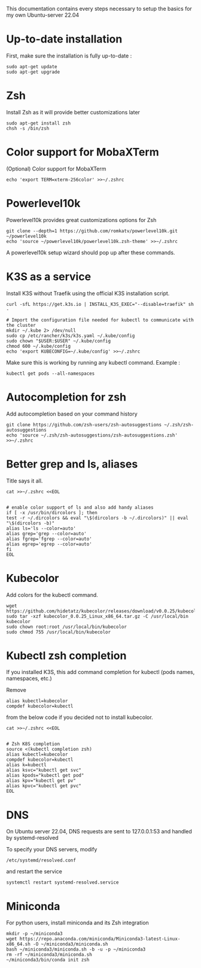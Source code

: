 This documentation contains every steps necessary to setup the basics for my own Ubuntu-server 22.04

# Up-to-date installation
First, make sure the installation is fully up-to-date :

    sudo apt-get update
    sudo apt-get upgrade

  

# Zsh
Install Zsh as it will provide better customizations later

	sudo apt-get install zsh
	chsh -s /bin/zsh
  

# Color support for MobaXTerm
(Optional) Color support for MobaXTerm

	echo 'export TERM=xterm-256color' >>~/.zshrc

  

# Powerlevel10k
Powerlevel10k provides great customizations options for Zsh

	git clone --depth=1 https://github.com/romkatv/powerlevel10k.git ~/powerlevel10k
	echo 'source ~/powerlevel10k/powerlevel10k.zsh-theme' >>~/.zshrc

 A powerlevel10k setup wizard should pop up after these commands.


  

# K3S as a service
Install K3S without Traefik using the official K3S installation script.

	curl -sfL https://get.k3s.io | INSTALL_K3S_EXEC="--disable=traefik" sh -
	
	# Import the configuration file needed for kubectl to communicate with the cluster
	mkdir ~/.kube 2> /dev/null
	sudo cp /etc/rancher/k3s/k3s.yaml ~/.kube/config
	sudo chown "$USER:$USER" ~/.kube/config
	chmod 600 ~/.kube/config
	echo 'export KUBECONFIG=~/.kube/config' >>~/.zshrc

  Make sure this is working by running any kubectl command. Example :
  
	kubectl get pods --all-namespaces

# Autocompletion for zsh
Add autocompletion based on your command history

	git clone https://github.com/zsh-users/zsh-autosuggestions ~/.zsh/zsh-autosuggestions
	echo 'source ~/.zsh/zsh-autosuggestions/zsh-autosuggestions.zsh' >>~/.zshrc

  

# Better grep and ls, aliases
Title says it all.

	cat >>~/.zshrc <<EOL


	# enable color support of ls and also add handy aliases
	if [ -x /usr/bin/dircolors ]; then
	test -r ~/.dircolors && eval "\$(dircolors -b ~/.dircolors)" || eval "\$(dircolors -b)"
	alias ls='ls --color=auto'
	alias grep='grep --color=auto'
	alias fgrep='fgrep --color=auto'
	alias egrep='egrep --color=auto'
	fi
	EOL

  
# Kubecolor
Add colors for the kubectl command.
	
	wget https://github.com/hidetatz/kubecolor/releases/download/v0.0.25/kubecolor_0.0.25_Linux_x86_64.tar.gz
	sudo tar -xzf kubecolor_0.0.25_Linux_x86_64.tar.gz -C /usr/local/bin kubecolor
	sudo chown root:root /usr/local/bin/kubecolor
	sudo chmod 755 /usr/local/bin/kubecolor

# Kubectl zsh completion
If you installed K3S, this add command completion for kubectl (pods names, namespaces, etc.)

Remove

	alias kubectl=kubecolor 
	compdef kubecolor=kubectl

from the below code if you decided not to install kubecolor.
		
	cat >>~/.zshrc <<EOL
	
	
	# Zsh K8S completion
	source <(kubectl completion zsh)
	alias kubectl=kubecolor
	compdef kubecolor=kubectl
	alias k=kubectl
	alias ksvc="kubectl get svc"
	alias kpods="kubectl get pod"
	alias kpv="kubectl get pv"
	alias kpvc="kubectl get pvc"
	EOL
  

# DNS
On Ubuntu server 22.04, DNS requests are sent to 127.0.0.1:53 and handled by systemd-resolved

To specify your DNS servers, modify 
	
	/etc/systemd/resolved.conf 

and restart the service

	systemctl restart systemd-resolved.service

# Miniconda
For python users, install miniconda and its Zsh integration
	
	mkdir -p ~/miniconda3
	wget https://repo.anaconda.com/miniconda/Miniconda3-latest-Linux-x86_64.sh -O ~/miniconda3/miniconda.sh
	bash ~/miniconda3/miniconda.sh -b -u -p ~/miniconda3
	rm -rf ~/miniconda3/miniconda.sh
	~/miniconda3/bin/conda init zsh